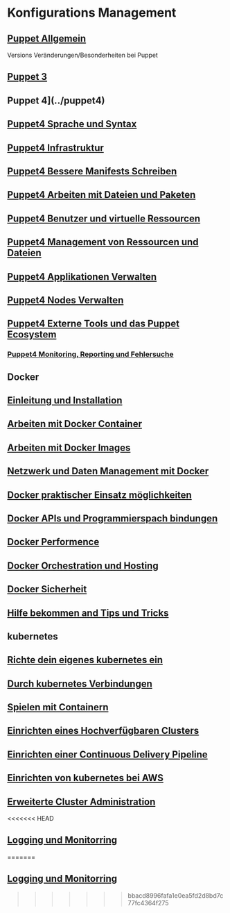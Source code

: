 # Konfigurations Management

## [Puppet Allgemein](../puppet)

Versions Veränderungen/Besonderheiten bei Puppet

## [Puppet 3](../puppet3)

## Puppet 4](../puppet4)

## [Puppet4 Sprache und Syntax](../puppet4-basics)

## [Puppet4 Infrastruktur](../puppet4-infrastruktur)

## [Puppet4 Bessere Manifests Schreiben](../puppet4-bessere-manifests)

## [Puppet4 Arbeiten mit Dateien und Paketen](../puppet4-datein-packete)

## [Puppet4 Benutzer und virtuelle Ressourcen](../puppet4-benutzer-virtuelleressourcen)

## [Puppet4 Management von Ressourcen und Dateien](../puppet4-ressourcen-datein)

## [Puppet4 Applikationen Verwalten](../puppet4-applikationen)

## [Puppet4 Nodes Verwalten](../puppet4-nodes)

## [Puppet4 Externe Tools und das Puppet Ecosystem](../puppet4-externe-tools-ecosystem)

### [Puppet4 Monitoring, Reporting und Fehlersuche](../puppet-monitorin-reporting-fehlersuche)

## Docker

## [Einleitung und Installation](../docker-einleitung-und-Installation)

## [Arbeiten mit Docker Container](../docker-arbeiten-mit-docker)

## [Arbeiten mit Docker Images](../docker-arbeiten-mit-docker-images)

## [Netzwerk und Daten Management mit Docker](../docker-daten-mgmnt)

## [Docker praktischer Einsatz möglichkeiten](../docker-praktischer-einsatz)

## [Docker APIs und Programmierspach bindungen](../docker-api-programmierung)

## [Docker Performence](../docker-performence)

## [Docker Orchestration und Hosting](../docker-Orchestration-hosting)

## [Docker Sicherheit](../docker-sicherheit)

## [Hilfe bekommen and Tips und Tricks](../docker-hilfe-tips-tricks)

## kubernetes

## [Richte dein eigenes kubernetes ein](../kubernetes-einrichten)

## [Durch kubernetes Verbindungen](../kubernetes-konzepte)

## [Spielen mit Containern](../kubernetes-container)

## [Einrichten eines Hochverfügbaren Clusters](../kubernetes-ha-einrichten)

## [Einrichten einer Continuous Delivery Pipeline](../kubernetes-cd-pipline)

## [Einrichten von kubernetes bei AWS](../kubernetes-aws-einrichten)

## [Erweiterte Cluster Administration](../kubernetes-adv-administration)

<<<<<<< HEAD
## [Logging und Monitorring](../kubernetes-logging-monitorring)
=======
## [Logging und Monitorring](../kubernetes-logging-monitorring)
>>>>>>> bbacd8996fafa1e0ea5fd2d8bd7c77fc4364f275
